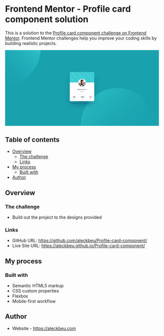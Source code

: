 # Frontend Mentor - Profile card component solution

This is a solution to the [Profile card component challenge on Frontend Mentor](https://www.frontendmentor.io/challenges/profile-card-component-cfArpWshJ). Frontend Mentor challenges help you improve your coding skills by building realistic projects.

![Screenshot](https://github.com/aleckbeu/Profile-card-component/blob/gh-pages/images/screenshot.png?raw=true)

## Table of contents

- [Overview](#overview)
  - [The challenge](#the-challenge)
  - [Links](#links)
- [My process](#my-process)
  - [Built with](#built-with)
- [Author](#author)

## Overview

### The challenge

- Build out the project to the designs provided

### Links

- GitHub URL: https://github.com/aleckbeu/Profile-card-component/
- Live Site URL: https://aleckbeu.github.io/Profile-card-component/

## My process

### Built with

- Semantic HTML5 markup
- CSS custom properties
- Flexbox
- Mobile-first workflow

## Author

- Website - https://aleckbeu.com
